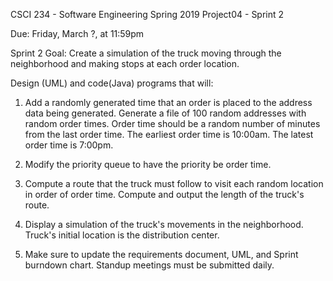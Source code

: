 CSCI 234 - Software Engineering
Spring 2019
Project04 - Sprint 2

Due: Friday, March ?, at 11:59pm


Sprint 2 Goal: Create a simulation of the truck moving through the neighborhood and making stops at each order location.

Design (UML) and code(Java) programs that will: 

1. Add a randomly generated time that an order is placed to the address data being generated. Generate a file of 100 random addresses with random order times. Order time should be a random number of minutes from the last order time. The earliest order time is 10:00am. The latest order time is 7:00pm. 

2. Modify the priority queue to have the priority be order time.

3. Compute a route that the truck must follow to visit each random location in order of order time. Compute and output the length of the truck's route.

4. Display a simulation of the truck's movements in the neighborhood. Truck's initial location is the distribution center.

5. Make sure to update the requirements document, UML, and Sprint burndown chart. Standup meetings must be submitted daily.

